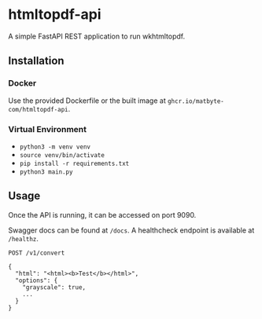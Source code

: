 # htmltopdf-api

A simple FastAPI REST application to run wkhtmltopdf.

## Installation

### Docker
Use the provided Dockerfile or the built image at `ghcr.io/matbyte-com/htmltopdf-api`.

### Virtual Environment

- `python3 -m venv venv`
- `source venv/bin/activate`
- `pip install -r requirements.txt`
- `python3 main.py`

## Usage
Once the API is running, it can be accessed on port 9090.

Swagger docs can be found at `/docs`. A healthcheck endpoint is available at `/healthz`.

`POST /v1/convert`

```
{
  "html": "<html><b>Test</b></html>",
  "options": {
    "grayscale": true,
    ...
  }
}
```
